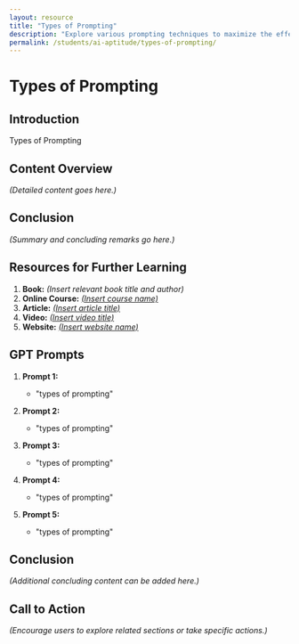 ```yaml
---
layout: resource
title: "Types of Prompting"
description: "Explore various prompting techniques to maximize the effectiveness of your interactions with Generative AI."
permalink: /students/ai-aptitude/types-of-prompting/
---
```


# Types of Prompting

## Introduction
Types of Prompting

## Content Overview
*(Detailed content goes here.)*

## Conclusion
*(Summary and concluding remarks go here.)*

## Resources for Further Learning

1. **Book:** *(Insert relevant book title and author)*
2. **Online Course:** [*(Insert course name)*](#)
3. **Article:** [*(Insert article title)*](#)
4. **Video:** [*(Insert video title)*](#)
5. **Website:** [*(Insert website name)*](#)

## GPT Prompts

1. **Prompt 1:**
   - "types of prompting"

2. **Prompt 2:**
   - "types of prompting"

3. **Prompt 3:**
   - "types of prompting"

4. **Prompt 4:**
   - "types of prompting"

5. **Prompt 5:**
   - "types of prompting"

## Conclusion
*(Additional concluding content can be added here.)*

## Call to Action
*(Encourage users to explore related sections or take specific actions.)*
